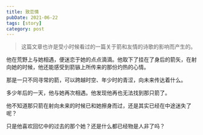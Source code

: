 ```yaml
---
title: 致恋情
pubDate: 2021-06-22
tags: [story]
category: post
---
```


> 这篇文章也许是受小时候看过的一篇关于箭和友情的诗歌的影响而产生的。

他在荒野上与她相遇，便迷恋于她的点点滴滴。他取下了挂在了身后的箭矢，在射向她的时候，他还能感受到箭镞上所传来的那份灼热的心情。

那是一只不同寻常的箭，可以跨越时空、年少时的青涩，向未来传达着什么。

多少年后的一天，他与她再次相遇。他发现他再也无法找到那只箭了。

他不知道那只箭在射向未来的时候已和她擦身而过，还是其实已经在中途迷失了呢？

只是他喜欢回忆中的过去的那个她？还是什么都已经物是人非了吗？
